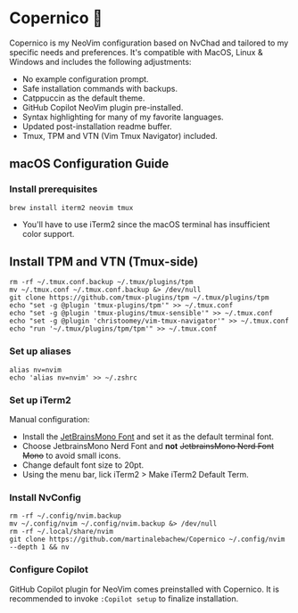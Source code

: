 # Copernico 🤔
Copernico is my NeoVim configuration based on NvChad and tailored to my specific needs and preferences. It's compatible with MacOS, Linux & Windows and includes
the following adjustments:

* No example configuration prompt.
* Safe installation commands with backups.
* Catppuccin as the default theme.
* GitHub Copilot NeoVim plugin pre-installed.
* Syntax highlighting for many of my favorite languages.
* Updated post-installation readme buffer.
* Tmux, TPM and VTN (Vim Tmux Navigator) included.


## macOS Configuration Guide

### Install prerequisites
```
brew install iterm2 neovim tmux
```
* You'll have to use iTerm2 since the macOS terminal has insufficient color support.

## Install TPM and VTN (Tmux-side)
```
rm -rf ~/.tmux.conf.backup ~/.tmux/plugins/tpm
mv ~/.tmux.conf ~/.tmux.conf.backup &> /dev/null
git clone https://github.com/tmux-plugins/tpm ~/.tmux/plugins/tpm
echo "set -g @plugin 'tmux-plugins/tpm'" >> ~/.tmux.conf
echo "set -g @plugin 'tmux-plugins/tmux-sensible'" >> ~/.tmux.conf
echo "set -g @plugin 'christoomey/vim-tmux-navigator'" >> ~/.tmux.conf
echo "run '~/.tmux/plugins/tpm/tpm'" >> ~/.tmux.conf
```

### Set up aliases
```
alias nv=nvim
echo 'alias nv=nvim' >> ~/.zshrc
```

### Set up iTerm2
Manual configuration:
* Install the [JetBrainsMono Font](https://www.jetbrains.com/lp/mono) and set it as the default terminal font.
* Choose JetbrainsMono Nerd Font and **not** ~~JetbrainsMono Nerd Font Mono~~ to avoid small icons.
* Change default font size to 20pt.
* Using the menu bar, lick iTerm2 > Make iTerm2 Default Term.

### Install NvConfig
```
rm -rf ~/.config/nvim.backup
mv ~/.config/nvim ~/.config/nvim.backup &> /dev/null
rm -rf ~/.local/share/nvim
git clone https://github.com/martinalebachew/Copernico ~/.config/nvim --depth 1 && nv
```

### Configure Copilot
GitHub Copilot plugin for NeoVim comes preinstalled with Copernico. It is recommended to invoke `:Copilot setup` to finalize installation.
